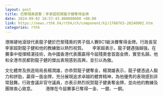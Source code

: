 ```yaml
---
layout: post
title: 巴黎殘奧直擊｜李家超祝賀龍子健奪得金牌
date: 2024-09-02 18:57:43.000000000 +08:00
link: https://news.rthk.hk/rthk/ch/component/k2/1768763-20240902.htm
categories: rthk
---
```


港隊硬地滾球代表龍子健於巴黎殘奧的男子個人賽BC1級決賽奪得金牌。行政長官李家超對龍子健和他的教練致以熱烈祝賀。
　 
李家超表示，龍子健遇強越強，在賽事中發揮精湛技術，為中國香港代表團贏得今屆殘奧會首面金牌，實至名歸。他和全港市民都對龍子健的傑出表現感到高興，並引以為傲。

文化體育及旅遊局局長楊潤雄，亦恭賀龍子健奪金，楊潤雄表示，龍子健憑過人毅力和拼勁，贏得一面金牌，充分展現追求卓越的體育精神，為他優秀的表現感到非常鼓舞。行政會議非官守議員，亦表示熱烈祝賀龍子健勇奪金牌，並向他的教練及團隊衷心致意。
　　 
港隊在今屆賽事已奪得一金、一銀、一銅。
